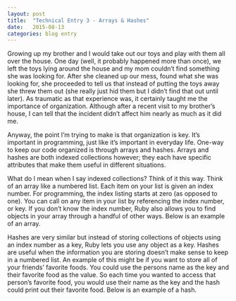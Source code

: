 ```yaml
---
layout: post
title:  "Technical Entry 3 - Arrays & Hashes"
date:   2015-08-13
categories: blog entry
---
```

Growing up my brother and I would take out our toys and play with them all over the house. One day (well, it probably happened more than once), we left the toys lying around the house and my mom couldn’t find something she was looking for. After she cleaned up our mess, found what she was looking for, she proceeded to tell us that instead of putting the toys away she threw them out (she really just hid them but I didn’t find that out until later). As traumatic as that experience was, it certainly taught me the importance of organization. Although after a recent visit to my brother’s house, I can tell that the incident didn’t affect him nearly as much as it did me.

Anyway, the point I’m trying to make is that organization is key. It’s important in programming, just like it’s important in everyday life. One-way to keep our code organized is through arrays and hashes.  Arrays and hashes are both indexed collections however; they each have specific attributes that make them useful in different situations.

What do I mean when I say indexed collections? Think of it this way. Think of an array like a numbered list. Each item on your list is given an index number. For programming, the index listing starts at zero (as opposed to one). You can call on any item in your list by referencing the index number, or key. If you don’t know the index number, Ruby also allows you to find objects in your array through a handful of other ways. Below is an example of an array.

<script src="https://gist.github.com/mlefurge/6b14d45b437381f0640c.js"></script>

Hashes are very similar but instead of storing collections of objects using an index number as a key, Ruby lets you use any object as a key.  Hashes are useful when the information you are storing doesn’t make sense to keep in a numbered list. An example of this might be if you want to store all of your friends’ favorite foods. You could use the persons name as the key and their favorite food as the value. So each time you wanted to access that person’s favorite food, you would use their name as the key and the hash could print out their favorite food. Below is an example of a hash.

<script src="https://gist.github.com/mlefurge/a41c77911fbb7e7cf89e.js"></script>